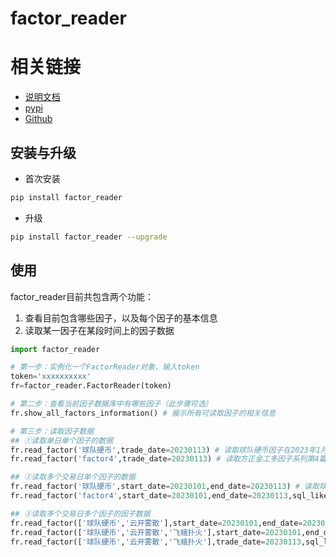 factor_reader
================

<!-- WARNING: THIS FILE WAS AUTOGENERATED! DO NOT EDIT! -->

# 相关链接

- [说明文档](https://chen-001.github.io/factor_reader/)
- [pypi](https://pypi.org/project/factor-reader/)
- [Github](https://github.com/chen-001/factor_reader)

## 安装与升级

- 首次安装

``` sh
pip install factor_reader
```

- 升级

``` sh
pip install factor_reader --upgrade
```

## 使用

factor_reader目前共包含两个功能：  
1. 查看目前包含哪些因子，以及每个因子的基本信息  
2. 读取某一因子在某段时间上的因子数据

``` python
import factor_reader

# 第一步：实例化一个FactorReader对象，输入token
token='xxxxxxxxxx'
fr=factor_reader.FactorReader(token)  

# 第二步：查看当前因子数据库中有哪些因子（此步骤可选）
fr.show_all_factors_information() # 展示所有可读取因子的相关信息

# 第三步：读取因子数据
## ①读取单日单个因子的数据
fr.read_factor('球队硬币',trade_date=20230113) # 读取球队硬币因子在2023年1月13日的因子数据
fr.read_factor('factor4',trade_date=20230113) # 读取方正金工多因子系列第4篇的因子在2023年1月13日的因子数据

## ②读取多个交易日单个因子的数据
fr.read_factor('球队硬币',start_date=20230101,end_date=20230113) # 读取球队硬币因子从2023年1月1日至2023年1月13日的因子数据
fr.read_factor('factor4',start_date=20230101,end_date=20230113,sql_like=True) # 以sql的形式，读取方正金工多因子系列第4篇的因子从2023年1月1日至2023年1月13日的因子数据

## ③读取多个交易日多个因子的因子数据
fr.read_factor(['球队硬币','云开雾散'],start_date=20230101,end_date=20230113) # 分别读取球队硬币因子和云开雾散因子从2023年1月1日至2023年1月13日的因子数据
fr.read_factor(['球队硬币','云开雾散','飞蛾扑火'],start_date=20230101,end_date=20230113,sql_like=True) # 以sql的形式，分别读取球队硬币因子、云开雾散因子、飞蛾扑火因子从2023年1月1日至2023年1月13日的因子数据
fr.read_factor(['球队硬币','云开雾散','飞蛾扑火'],trade_date=20230113,sql_like=True) # 以sql的形式，分别读取球队硬币因子、云开雾散因子、飞蛾扑火因子2023年1月13日的因子数据
```
